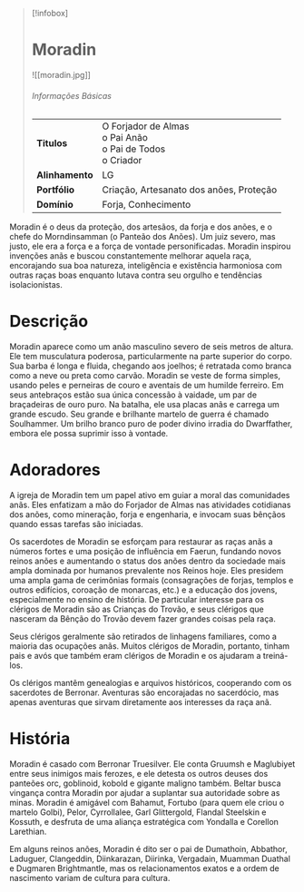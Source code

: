 > [!infobox]
> # Moradin
> ![[moradin.jpg]]
> ###### Informações Básicas
> | | |
> | ---- | ---- |
> | **Titulos** | O Forjador de Almas<br/>o Pai Anão<br/>o Pai de Todos<br/>o Criador |
> | **Alinhamento** | LG |
> | **Portfólio** | Criação, Artesanato dos anões, Proteção |
> | **Domínio** | Forja, Conhecimento |

Moradin é o deus da proteção, dos artesãos, da forja e dos anões, e o chefe do Morndinsamman (o Panteão dos Anões). Um juiz severo, mas justo, ele era a força e a força de vontade personificadas. Moradin inspirou invenções anãs e buscou constantemente melhorar aquela raça, encorajando sua boa natureza, inteligência e existência harmoniosa com outras raças boas enquanto lutava contra seu orgulho e tendências isolacionistas.

# Descrição
Moradin aparece como um anão masculino severo de seis metros de altura. Ele tem musculatura poderosa, particularmente na parte superior do corpo. Sua barba é longa e fluida, chegando aos joelhos; é retratada como branca como a neve ou preta como carvão. Moradin se veste de forma simples, usando peles e perneiras de couro e aventais de um humilde ferreiro. Em seus antebraços estão sua única concessão à vaidade, um par de braçadeiras de ouro puro. Na batalha, ele usa placas anãs e carrega um grande escudo. Seu grande e brilhante martelo de guerra é chamado Soulhammer. Um brilho branco puro de poder divino irradia do Dwarffather, embora ele possa suprimir isso à vontade.

# Adoradores
A igreja de Moradin tem um papel ativo em guiar a moral das comunidades anãs. Eles enfatizam a mão do Forjador de Almas nas atividades cotidianas dos anões, como mineração, forja e engenharia, e invocam suas bênçãos quando essas tarefas são iniciadas.

Os sacerdotes de Moradin se esforçam para restaurar as raças anãs a números fortes e uma posição de influência em Faerun, fundando novos reinos anões e aumentando o status dos anões dentro da sociedade mais ampla dominada por humanos prevalente nos Reinos hoje. Eles presidem uma ampla gama de cerimônias formais (consagrações de forjas, templos e outros edifícios, coroação de monarcas, etc.) e a educação dos jovens, especialmente no ensino de história. De particular interesse para os clérigos de Moradin são as Crianças do Trovão, e seus clérigos que nasceram da Bênção do Trovão devem fazer grandes coisas pela raça.

Seus clérigos geralmente são retirados de linhagens familiares, como a maioria das ocupações anãs. Muitos clérigos de Moradin, portanto, tinham pais e avós que também eram clérigos de Moradin e os ajudaram a treiná-los.

Os clérigos mantêm genealogias e arquivos históricos, cooperando com os sacerdotes de Berronar. Aventuras são encorajadas no sacerdócio, mas apenas aventuras que sirvam diretamente aos interesses da raça anã.

# História
Moradin é casado com Berronar Truesilver. Ele conta Gruumsh e Maglubiyet entre seus inimigos mais ferozes, e ele detesta os outros deuses dos panteões orc, goblinoid, kobold e gigante maligno também. Beltar busca vingança contra Moradin por ajudar a suplantar sua autoridade sobre as minas. Moradin é amigável com Bahamut, Fortubo (para quem ele criou o martelo Golbi), Pelor, Cyrrollalee, Garl Glittergold, Flandal Steelskin e Kossuth, e desfruta de uma aliança estratégica com Yondalla e Corellon Larethian.

Em alguns reinos anões, Moradin é dito ser o pai de Dumathoin, Abbathor, Laduguer, Clangeddin, Diinkarazan, Diirinka, Vergadain, Muamman Duathal e Dugmaren Brightmantle, mas os relacionamentos exatos e a ordem de nascimento variam de cultura para cultura.